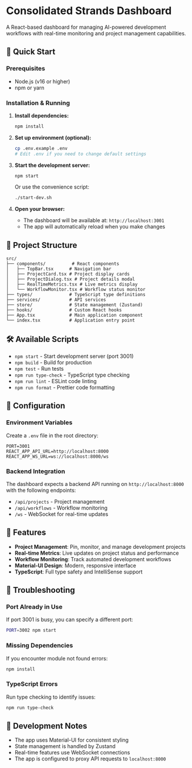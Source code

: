 # Consolidated Strands Dashboard

A React-based dashboard for managing AI-powered development workflows with real-time monitoring and project management capabilities.

## 🚀 Quick Start

### Prerequisites
- Node.js (v16 or higher)
- npm or yarn

### Installation & Running

1. **Install dependencies:**
   ```bash
   npm install
   ```

2. **Set up environment (optional):**
   ```bash
   cp .env.example .env
   # Edit .env if you need to change default settings
   ```

3. **Start the development server:**
   ```bash
   npm start
   ```
   
   Or use the convenience script:
   ```bash
   ./start-dev.sh
   ```

4. **Open your browser:**
   - The dashboard will be available at: `http://localhost:3001`
   - The app will automatically reload when you make changes

## 📁 Project Structure

```
src/
├── components/          # React components
│   ├── TopBar.tsx      # Navigation bar
│   ├── ProjectCard.tsx # Project display cards
│   ├── ProjectDialog.tsx # Project details modal
│   ├── RealTimeMetrics.tsx # Live metrics display
│   └── WorkflowMonitor.tsx # Workflow status monitor
├── types/              # TypeScript type definitions
├── services/           # API services
├── store/              # State management (Zustand)
├── hooks/              # Custom React hooks
├── App.tsx             # Main application component
└── index.tsx           # Application entry point
```

## 🛠 Available Scripts

- `npm start` - Start development server (port 3001)
- `npm build` - Build for production
- `npm test` - Run tests
- `npm run type-check` - TypeScript type checking
- `npm run lint` - ESLint code linting
- `npm run format` - Prettier code formatting

## 🔧 Configuration

### Environment Variables
Create a `.env` file in the root directory:

```env
PORT=3001
REACT_APP_API_URL=http://localhost:8000
REACT_APP_WS_URL=ws://localhost:8000/ws
```

### Backend Integration
The dashboard expects a backend API running on `http://localhost:8000` with the following endpoints:
- `/api/projects` - Project management
- `/api/workflows` - Workflow monitoring
- `/ws` - WebSocket for real-time updates

## 🎨 Features

- **Project Management**: Pin, monitor, and manage development projects
- **Real-time Metrics**: Live updates on project status and performance
- **Workflow Monitoring**: Track automated development workflows
- **Material-UI Design**: Modern, responsive interface
- **TypeScript**: Full type safety and IntelliSense support

## 🐛 Troubleshooting

### Port Already in Use
If port 3001 is busy, you can specify a different port:
```bash
PORT=3002 npm start
```

### Missing Dependencies
If you encounter module not found errors:
```bash
npm install
```

### TypeScript Errors
Run type checking to identify issues:
```bash
npm run type-check
```

## 📝 Development Notes

- The app uses Material-UI for consistent styling
- State management is handled by Zustand
- Real-time features use WebSocket connections
- The app is configured to proxy API requests to `localhost:8000`
